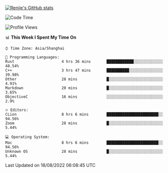 [![Renjie's GitHub stats](https://github-readme-stats.vercel.app/api?username=liurenjie1024&show_icons=true&theme=chartreuse-dark)](https://github.com/anuraghazra/github-readme-stats)

<!--START_SECTION:waka-->
![Code Time](http://img.shields.io/badge/Code%20Time-120%20hrs%2054%20mins-blue)

![Profile Views](http://img.shields.io/badge/Profile%20Views-16-blue)

📊 **This Week I Spent My Time On** 

```text
⌚︎ Time Zone: Asia/Shanghai

💬 Programming Languages: 
Rust                     4 hrs 36 mins       ████████████░░░░░░░░░░░░░   48.54% 
C++                      3 hrs 47 mins       ██████████░░░░░░░░░░░░░░░   39.98% 
Other                    28 mins             █░░░░░░░░░░░░░░░░░░░░░░░░   4.91% 
Markdown                 20 mins             █░░░░░░░░░░░░░░░░░░░░░░░░   3.65% 
ObjectiveC               16 mins             ░░░░░░░░░░░░░░░░░░░░░░░░░   2.9%

🔥 Editors: 
CLion                    8 hrs 6 mins        ███████████████████████░░   94.56% 
Zoom                     28 mins             █░░░░░░░░░░░░░░░░░░░░░░░░   5.44%

💻 Operating System: 
Mac                      8 hrs 6 mins        ███████████████████████░░   94.56% 
Unknown OS               28 mins             █░░░░░░░░░░░░░░░░░░░░░░░░   5.44%

```


 Last Updated on 18/08/2022 06:08:45 UTC
<!--END_SECTION:waka-->

